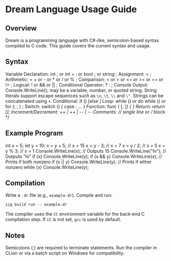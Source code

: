 # Dream Language Usage Guide

## Overview

Dream is a programming language with C#-like, semicolon-based syntax compiled to C code. This guide covers the current syntax and usage.

## Syntax

Variable Declaration: int <identifier>; or int <identifier> = <value>; or bool <identifier>; or string <identifier>;
Assignment: <identifier> = <expression>;
Arithmetic: <identifier> = <expression> + <expression> or <expression> - <expression> or <expression> * <expression> or <expression> / <expression> or <expression> % <expression>;
Comparison: <expression> < <expression> or <expression> > <expression> or <expression> <= <expression> or <expression> >= <expression> or <expression> == <expression> or <expression> != <expression>;
Logical: !<expression> or <expression> && <expression> or <expression> || <expression>;
Conditional Operator: <expression> ? <expression> : <expression>;
Console Output: Console.WriteLine(<expression>);
    <expression> may be a variable, number, or quoted string.
    String literals support escape sequences such as `\n`, `\t`, `\\` and `\"`.
    Strings can be concatenated using `+`.
Conditional: if (<expression>) <statement> [else <statement>]
Loop: while (<expression>) <statement> or do <statement> while (<expression>) or for (<init>; <condition>; <increment>) <statement>;
Switch: switch (<expression>) { case <number>: <statement> ... }
Function: func <name>(<type> <param>[, <type> <param>]*) { <statements> }
Return: return [<expression>];
Increment/Decrement: <identifier>++ | ++<identifier> | <identifier>-- | --<identifier>
Comments: // single line or /* block */

## Example Program

int x = 5;
int y = 10;
x = y + 5;          // x = 15
x = y - 3;          // x = 7
x = y / 2;          // x = 5
x = y % 3;          // x = 1
Console.WriteLine(x);       // Outputs 15
Console.WriteLine("hi"); // Outputs "hi"
if (x) Console.WriteLine(y);
if (x && y) Console.WriteLine(x); // Prints if both nonzero
if (x || y) Console.WriteLine(y); // Prints if either nonzero
while (x) Console.WriteLine(y);

## Compilation

Write a `.dr` file (e.g., `example.dr`).
Compile and run:
```
zig build run -- example.dr
```
The compiler uses the `CC` environment variable for the back-end C compilation step. If `CC` is not set, `gcc` is used by default.

## Notes

Semicolons (;) are required to terminate statements.
Run the compiler in CLion or via a batch script on Windows for compatibility.


